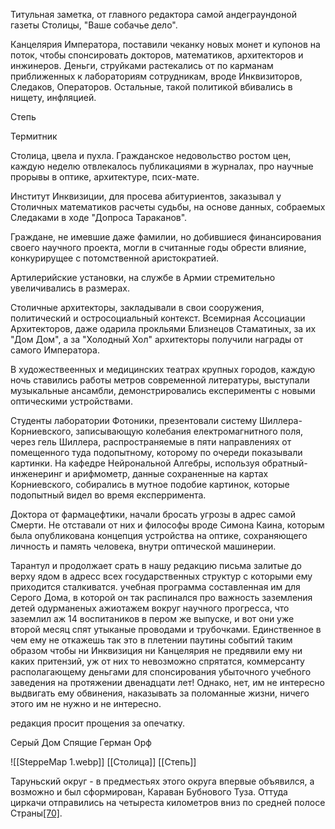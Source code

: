 Титульная заметка, от главного редактора самой андеграундоной газеты Столицы, "Ваше собачье дело". 

Канцелярия Императора, поставили чеканку новых монет и купонов на поток, чтобы спонсировать докторов, математиков, архитекторов и инжинеров. Деньги, струйками растекались от по карманам приближенных к лабораториям сотрудникам, вроде Инквизиторов, Следаков, Операторов. Остальные, такой политикой вбивались в нищету, инфляцией.

Степь 

Термитник 

Столица, цвела и пухла. Гражданское недовольство ростом цен, каждую неделю отвлекалось публикациями в журналах, про научные прорывы в оптике, архитектуре, псих-мате. 

Институт Инквизиции, для просева абитуриентов, заказывал у Столичных математиков расчеты судьбы, на основе данных, собраемых Следаками в ходе "Допроса Тараканов".

Граждане, не имевшие даже фамилии, но добившиеся финансирования своего научного проекта, могли в считанные годы обрести влияние, конкурирущее с потомственной аристократией.

Артилерийские установки, на службе в Армии стремительно увеличивались в размерах.

Столичные архитекторы, закладывали в свои сооружения, политический и остросоциальный контекст. Всемирная Ассоциации Архитекторов, даже одарила прокльями Близнецов Стаматиных, за их "Дом Дом", а за "Холодный Хол" архитекторы получили награды от самого Императора.

В художествеенных и медицинских театрах крупных городов, каждую ночь ставились работы метров современной литературы, выступали музыкальные ансамбли, демонстрировались експерименты с новыми оптическими устройствами. 

Студенты лаборатории Фотоники, презентовали систему Шиллера-Корниевского, записывающую колебания електромагнитного поля, через гель Шиллера, распространяемые в пяти направлениях от помещенного туда подопытному, которому по очереди показывали картинки. На кафедре Нейрональной Алгебры, используя обратный-инженеринг и арифмометр, данные сохраненные на картах Корниевского, собирались в мутное подобие картинок, которые подопытный видел во время експерримента. 

Доктора от фармацефтики, начали бросать угрозы в адрес самой Смерти. Не отставали от них и философы вроде Симона Каина, которым была опубликована концепция устройства на оптике, сохраняющего личность и память человека, внутри оптической машинерии.  

Тарантул и 
продолжает срать в нашу редакцию письма залитые до верху ядом в адресс всех государственных структур с которыми ему приходится сталкиватся.
учебная программа составленная им для Серого Дома, в которой он так распинался про важность заземления детей одурманеных ажиотажем вокруг научного прогресса, что заземлил аж 14 воспитаников в пером же выпуске, и вот они уже второй месяц спят утыканые проводами и трубочками. Единственное в чем ему не откажешь так это в плетении паутины событий таким образом чтобы ни Инквизиция ни Канцелярия не предявили ему ни каких притензий, уж от них то невозможно спрятатся, коммерсанту располагающему деньгами для спонсирования убыточного учебного заведения на протяжении двенадцати лет! Однако, нет, им не интересно выдвигать ему обвинения, наказывать за поломанные жизни, ничего этого им не нужно и не интересно.

редакция просит прощения за опечатку.

Серый Дом
Спящие
Герман Орф





![[SteppeMap 1.webp]]
[[Столица]] [[Степь]]

Таруньский округ - в предместьях этого округа впервые объявился, а возможно и был сформирован, Караван Бубнового Туза. Оттуда циркачи отправились на четыреста километров вниз по средней полосе Страны[[70]](https://pathologic.fandom.com/ru/wiki/%D0%A1%D1%82%D1%80%D0%B0%D0%BD%D0%B0#cite_note-:3-70).




